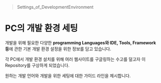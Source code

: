> Settings_of_DevelopmentEnvironment

# PC의 개발 환경 세팅

개발을 위해 필요한 다양한 **programming Languages와 IDE, Tools, Framework 등**에 관한 기본 개발 환경 설정을 위한 정보를 담고 있습니다.

각 PC에서 개발 환경 설치를 위해 여러 웹사이트를 구글링하는 수고를 덜고자 이 Repository를 구상하게 되었습니다.

원하는 개발 언어와 개발을 위한 세팅에 대한 가이드 라인을 제시합니다.
